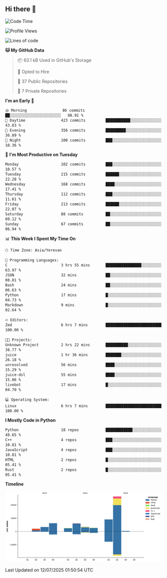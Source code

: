 ## Hi there 👋

<!--START_SECTION:waka-->
![Code Time](http://img.shields.io/badge/Code%20Time-1%2C351%20hrs%203%20mins-blue)

![Profile Views](http://img.shields.io/badge/Profile%20Views-0-blue)

![Lines of code](https://img.shields.io/badge/From%20Hello%20World%20I%27ve%20Written-61.7%20thousand%20lines%20of%20code-blue)

**🐱 My GitHub Data** 

> 📦 63.1 kB Used in GitHub's Storage 
 > 
> 💼 Opted to Hire
 > 
> 📜 37 Public Repositories 
 > 
> 🔑 7 Private Repositories 
 > 
**I'm an Early 🐤** 

```text
🌞 Morning                86 commits          ██░░░░░░░░░░░░░░░░░░░░░░░   08.91 % 
🌆 Daytime                423 commits         ███████████░░░░░░░░░░░░░░   43.83 % 
🌃 Evening                356 commits         █████████░░░░░░░░░░░░░░░░   36.89 % 
🌙 Night                  100 commits         ███░░░░░░░░░░░░░░░░░░░░░░   10.36 % 
```
📅 **I'm Most Productive on Tuesday** 

```text
Monday                   102 commits         ███░░░░░░░░░░░░░░░░░░░░░░   10.57 % 
Tuesday                  215 commits         ██████░░░░░░░░░░░░░░░░░░░   22.28 % 
Wednesday                168 commits         ████░░░░░░░░░░░░░░░░░░░░░   17.41 % 
Thursday                 112 commits         ███░░░░░░░░░░░░░░░░░░░░░░   11.61 % 
Friday                   213 commits         ██████░░░░░░░░░░░░░░░░░░░   22.07 % 
Saturday                 88 commits          ██░░░░░░░░░░░░░░░░░░░░░░░   09.12 % 
Sunday                   67 commits          ██░░░░░░░░░░░░░░░░░░░░░░░   06.94 % 
```


📊 **This Week I Spent My Time On** 

```text
🕑︎ Time Zone: Asia/Yerevan

💬 Programming Languages: 
C                        3 hrs 55 mins       ████████████████░░░░░░░░░   63.97 % 
JSON                     32 mins             ██░░░░░░░░░░░░░░░░░░░░░░░   08.81 % 
Bash                     24 mins             ██░░░░░░░░░░░░░░░░░░░░░░░   06.63 % 
Python                   17 mins             █░░░░░░░░░░░░░░░░░░░░░░░░   04.73 % 
Markdown                 9 mins              █░░░░░░░░░░░░░░░░░░░░░░░░   02.64 % 

🔥 Editors: 
Zed                      6 hrs 7 mins        █████████████████████████   100.00 % 

🐱‍💻 Projects: 
Unknown Project          2 hrs 22 mins       ██████████░░░░░░░░░░░░░░░   38.77 % 
juice                    1 hr 36 mins        ███████░░░░░░░░░░░░░░░░░░   26.18 % 
unresolved               56 mins             ████░░░░░░░░░░░░░░░░░░░░░   15.29 % 
juice-dsl                55 mins             ████░░░░░░░░░░░░░░░░░░░░░   15.06 % 
livebot                  17 mins             █░░░░░░░░░░░░░░░░░░░░░░░░   04.70 % 

💻 Operating System: 
Linux                    6 hrs 7 mins        █████████████████████████   100.00 % 
```

**I Mostly Code in Python** 

```text
Python                   18 repos            ████████████░░░░░░░░░░░░░   48.65 % 
C++                      4 repos             ███░░░░░░░░░░░░░░░░░░░░░░   10.81 % 
JavaScript               4 repos             ███░░░░░░░░░░░░░░░░░░░░░░   10.81 % 
HTML                     2 repos             █░░░░░░░░░░░░░░░░░░░░░░░░   05.41 % 
Rust                     2 repos             █░░░░░░░░░░░░░░░░░░░░░░░░   05.41 % 
```



**Timeline**

![Lines of Code chart](https://raw.githubusercontent.com/0xM4LL0C/0xM4LL0C/main/assets/bar_graph.png)


 Last Updated on 12/07/2025 01:50:54 UTC
<!--END_SECTION:waka-->
